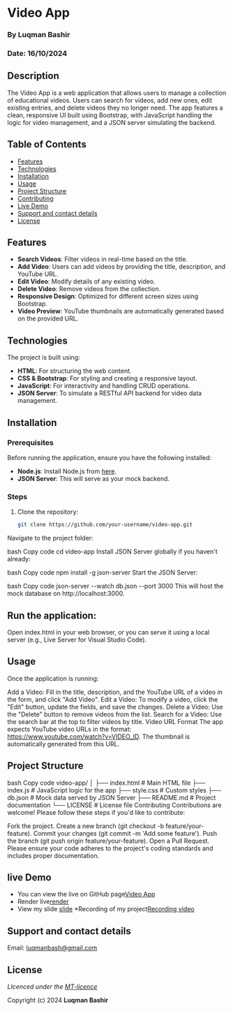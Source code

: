 # Video App
### By Luqman Bashir
### Date: 16/10/2024

## Description
The Video App is a web application that allows users to manage a collection of educational videos. Users can search for videos, add new ones, edit existing entries, and delete videos they no longer need. The app features a clean, responsive UI built using Bootstrap, with JavaScript handling the logic for video management, and a JSON server simulating the backend.

## Table of Contents
- [Features](#features)
- [Technologies](#technologies)
- [Installation](#installation)
- [Usage](#usage)
- [Project Structure](#project-structure)
- [Contributing](#contributing)
- [Live Demo](#live-demo)
- [Support and contact details](#support-and-contact-details)
- [License](#license)

## Features
- **Search Videos**: Filter videos in real-time based on the title.
- **Add Video**: Users can add videos by providing the title, description, and YouTube URL.
- **Edit Video**: Modify details of any existing video.
- **Delete Video**: Remove videos from the collection.
- **Responsive Design**: Optimized for different screen sizes using Bootstrap.
- **Video Preview**: YouTube thumbnails are automatically generated based on the provided URL.

## Technologies

The project is built using:

- **HTML**: For structuring the web content.
- **CSS & Bootstrap**: For styling and creating a responsive layout.
- **JavaScript**: For interactivity and handling CRUD operations.
- **JSON Server**: To simulate a RESTful API backend for video data management.

## Installation

### Prerequisites

Before running the application, ensure you have the following installed:

- **Node.js**: Install Node.js from [here](https://nodejs.org/).
- **JSON Server**: This will serve as your mock backend.

### Steps

1. Clone the repository:
   ```bash
   git clone https://github.com/your-username/video-app.git
Navigate to the project folder:

bash
Copy code
cd video-app
Install JSON Server globally if you haven't already:

bash
Copy code
npm install -g json-server
Start the JSON Server:

bash
Copy code
json-server --watch db.json --port 3000
This will host the mock database on http://localhost:3000.

## Run the application:
Open index.html in your web browser, or you can serve it using a local server (e.g., Live Server for Visual Studio Code).

## Usage
Once the application is running:

Add a Video: Fill in the title, description, and the YouTube URL of a video in the form, and click "Add Video".
Edit a Video: To modify a video, click the "Edit" button, update the fields, and save the changes.
Delete a Video: Use the "Delete" button to remove videos from the list.
Search for a Video: Use the search bar at the top to filter videos by title.
Video URL Format
The app expects YouTube video URLs in the format: https://www.youtube.com/watch?v=VIDEO_ID. The thumbnail is automatically generated from this URL.

## Project Structure
bash
Copy code
video-app/
│
├── index.html          # Main HTML file
├── index.js            # JavaScript logic for the app
├── style.css           # Custom styles
├── db.json             # Mock data served by JSON Server
├── README.md           # Project documentation
└── LICENSE             # License file
Contributing
Contributions are welcome! Please follow these steps if you'd like to contribute:

Fork the project.
Create a new branch (git checkout -b feature/your-feature).
Commit your changes (git commit -m 'Add some feature').
Push the branch (git push origin feature/your-feature).
Open a Pull Request.
Please ensure your code adheres to the project's coding standards and includes proper documentation.

## live Demo
* You can view the live on GitHub page[Video App](https://luqman-bashir.github.io/PHASE-1-PROJECT/)
* Render live[render](https://dashboard.render.com/web/srv-cs81rg08fa8c73bis380/deploys/dep-cs81rg88fa8c73bis3c0?r=2024-10-16%4020%3A09%3A42%7E2024-10-16%4020%3A12%3A33)
* View my slide [slide](https://www.canva.com/design/DAGT59vHZkw/aRlSyU5LVhLFDJ3iM8OAcw/view?utm_content=DAGT59vHZkw&utm_campaign=designshare&utm_medium=link&utm_source=editor)
*Recording of my project[Recording video](https://app.screencastify.com/v2/manage/videos/gHLSI038NVUe6hoAm3P4)

## Support and contact details
Email: luqmanbash@gmail.com

## License
*LIcenced under the [MT-licence](https://github.com/luqman-bashir/PHASE-1-PROJECT/blob/master/License.md)*

Copyright (c) 2024 **Luqman Bashir**



